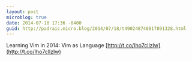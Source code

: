 ```yaml
---
layout: post
microblog: true
date: 2014-07-18 17:36 -0400
guid: http://padraic.micro.blog/2014/07/18/t490248740817891328.html
---
```

Learning Vim in 2014: Vim as Language [http://t.co/Iho7cllzIw](http://t.co/Iho7cllzIw)
